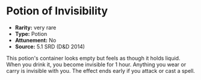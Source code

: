 
# Potion of Invisibility

* **Rarity:** very rare
* **Type:** Potion
* **Attunement:** No
* **Source:** 5.1 SRD (D&D 2014)


This potion's container looks empty but feels as though it holds liquid. When you drink it, you become invisible for 1 hour. Anything you wear or carry is invisible with you. The effect ends early if you attack or cast a spell.
